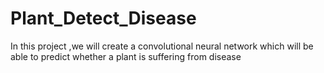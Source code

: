 # Plant_Detect_Disease
In this project ,we will create a convolutional neural network which will be able to predict whether a plant is suffering from disease
